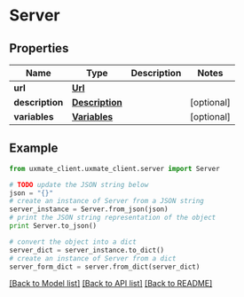 # Server


## Properties
Name | Type | Description | Notes
------------ | ------------- | ------------- | -------------
**url** | [**Url**](Url.md) |  | 
**description** | [**Description**](Description.md) |  | [optional] 
**variables** | [**Variables**](Variables.md) |  | [optional] 

## Example

```python
from uxmate_client.uxmate_client.server import Server

# TODO update the JSON string below
json = "{}"
# create an instance of Server from a JSON string
server_instance = Server.from_json(json)
# print the JSON string representation of the object
print Server.to_json()

# convert the object into a dict
server_dict = server_instance.to_dict()
# create an instance of Server from a dict
server_form_dict = server.from_dict(server_dict)
```
[[Back to Model list]](../README.md#documentation-for-models) [[Back to API list]](../README.md#documentation-for-api-endpoints) [[Back to README]](../README.md)


